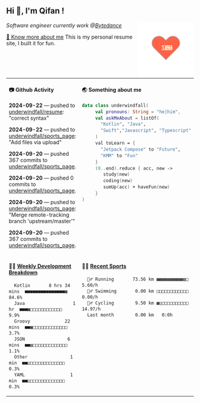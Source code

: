  <h2> Hi 👋, I'm Qifan ! </h2>
 <a href="https://github.com/underwindfall/iBeats"><img align="right" width="150px" src="https://raw.githubusercontent.com/underwindfall/iBeats/main/files/heart.svg"/></a>
 <p><em>Software engineer currently work @<a href="https://www.bytedance.com/en/">Bytedance</a></em></p>
 <p><a href="https://qifanyang.com/resume" target="_blank"> 🔭 Know more about me</a> This is my personal resume site, I built it for fun.</p>
 <table width="960px"><tr><td valign="top" width="50%">

  #### 📷 Github Activity
  <!-- githubActivity starts -->
**2024-09-22** — pushed to [underwindfall/resume](https://api.github.com/repos/underwindfall/resume): "correct syntax"

**2024-09-22** — pushed to [underwindfall/sports_page](https://api.github.com/repos/underwindfall/sports_page): "Add files via upload"

**2024-09-20** — pushed 367 commits to [underwindfall/sports_page](https://api.github.com/repos/underwindfall/sports_page).

**2024-09-20** — pushed 0 commits to [underwindfall/sports_page](https://api.github.com/repos/underwindfall/sports_page).

**2024-09-20** — pushed to [underwindfall/sports_page](https://api.github.com/repos/underwindfall/sports_page): "Merge remote-tracking branch 'upstream/master'"

**2024-09-20** — pushed 367 commits to [underwindfall/sports_page](https://api.github.com/repos/underwindfall/sports_page).
  <!-- githubActivity ends -->
  </td><td valign="top" width="50%">

  #### 🌏 Something about me
  <!-- profile starts -->
  ```kotlin
  data class underwindfall(
       val pronouns: String = "he|him",
       val askMeAbout = listOf(
         "Kotlin", "Java",
         "Swift","Javascript", "Typescript"
       )
       val toLearn = {
         "Jetpack Compose" to "Future",
         "KMM" to "Fun"
       }
       (0..end).reduce { acc, new ->
          study(new)
          coding(new)
          sumUp(acc) + haveFun(new)
       }
  )
  ```
  <!-- profile ends -->
  </td></tr><tr><td valign="top" width="50%">
  
  #### 🏊‍♂️ <a href="https://gist.github.com/underwindfall/377ee88ba1fabd1e93516e48ca9c61eb" target="_blank">Weekly Development Breakdown</a>
   <!-- codeTime starts -->
   ```text
     Kotlin       8 hrs 34 mins  ■■■■■■■■■■■■■■■▦  84.6%
     Java                  1 hr  ■■■▦□□□□□□□□□□□□   9.9%
     Groovy             22 mins  ■■▦□□□□□□□□□□□□□   3.7%
     JSON                6 mins  ■■▥□□□□□□□□□□□□□   1.1%
     Other                1 min  ■■◱□□□□□□□□□□□□□   0.3%
     YAML                 1 min  ■■◱□□□□□□□□□□□□□   0.3%
   ```
   <!-- codeTime starts -->
   </td>
   <td valign="top" width="50%">

   #### 🤾‍♂️ <a href="https://gist.github.com/underwindfall/76198d6f6918f9f94d022c8ad881f98b" target="_blank">Recent Sports</a>

   <!-- Sports starts -->
   ```text
     ‍🏃‍♂️ Running       73.56 km ▩▩▩▩▩▩▩▩▩▩▨□  5.60/h
     🏊‍♂️ Swimming       0.00 km □□□□□□□□□□□□  0.00/h
     🚴‍♂️ Cycling        9.50 km ▩◱□□□□□□□□□□ 14.97/h
     Last month        0.00 km   0:0h
   ```
   <!-- Sports ends -->
   </td></tr></table>
